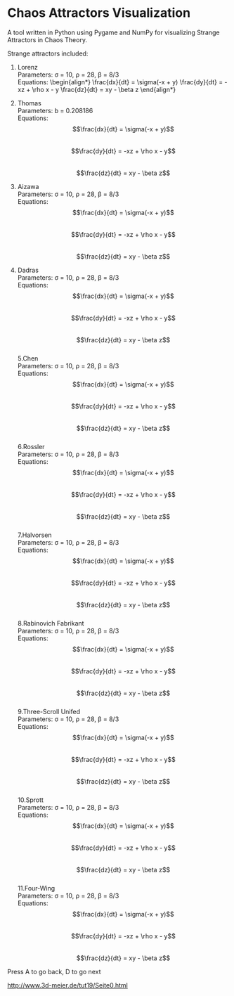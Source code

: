 # Chaos Attractors Visualization

A tool written in Python using Pygame and NumPy for visualizing Strange Attractors
in Chaos Theory.  
  
Strange attractors included:  
1. Lorenz  
    Parameters: σ = 10, ρ = 28, β = 8/3  
    Equations:
    \begin{align*}
    \frac{dx}{dt} = \sigma(-x + y)
    \frac{dy}{dt} = -xz + \rho x - y
    \frac{dz}{dt} = xy - \beta z
    \end{align*}

2. Thomas  
    Parameters: b = 0.208186  
    Equations:   
        $$\frac{dx}{dt} = \sigma(-x + y)$$  
        $$\frac{dy}{dt} = -xz + \rho x - y$$  
        $$\frac{dz}{dt} = xy - \beta z$$  
3. Aizawa  
    Parameters: σ = 10, ρ = 28, β = 8/3  
    Equations:   
        $$\frac{dx}{dt} = \sigma(-x + y)$$  
        $$\frac{dy}{dt} = -xz + \rho x - y$$  
        $$\frac{dz}{dt} = xy - \beta z$$  
4. Dadras  
    Parameters: σ = 10, ρ = 28, β = 8/3  
    Equations:   
        $$\frac{dx}{dt} = \sigma(-x + y)$$  
        $$\frac{dy}{dt} = -xz + \rho x - y$$  
        $$\frac{dz}{dt} = xy - \beta z$$  
5.Chen  
    Parameters: σ = 10, ρ = 28, β = 8/3  
    Equations:   
        $$\frac{dx}{dt} = \sigma(-x + y)$$  
        $$\frac{dy}{dt} = -xz + \rho x - y$$  
        $$\frac{dz}{dt} = xy - \beta z$$  
6.Rossler  
    Parameters: σ = 10, ρ = 28, β = 8/3  
    Equations:   
        $$\frac{dx}{dt} = \sigma(-x + y)$$  
        $$\frac{dy}{dt} = -xz + \rho x - y$$  
        $$\frac{dz}{dt} = xy - \beta z$$  
7.Halvorsen  
    Parameters: σ = 10, ρ = 28, β = 8/3  
    Equations:   
        $$\frac{dx}{dt} = \sigma(-x + y)$$  
        $$\frac{dy}{dt} = -xz + \rho x - y$$  
        $$\frac{dz}{dt} = xy - \beta z$$   
8.Rabinovich Fabrikant  
    Parameters: σ = 10, ρ = 28, β = 8/3  
    Equations:   
        $$\frac{dx}{dt} = \sigma(-x + y)$$  
        $$\frac{dy}{dt} = -xz + \rho x - y$$  
        $$\frac{dz}{dt} = xy - \beta z$$  
9.Three-Scroll Unifed  
    Parameters: σ = 10, ρ = 28, β = 8/3  
    Equations:   
        $$\frac{dx}{dt} = \sigma(-x + y)$$  
        $$\frac{dy}{dt} = -xz + \rho x - y$$  
        $$\frac{dz}{dt} = xy - \beta z$$  
10.Sprott  
    Parameters: σ = 10, ρ = 28, β = 8/3  
    Equations:   
        $$\frac{dx}{dt} = \sigma(-x + y)$$  
        $$\frac{dy}{dt} = -xz + \rho x - y$$  
        $$\frac{dz}{dt} = xy - \beta z$$  
11.Four-Wing  
    Parameters: σ = 10, ρ = 28, β = 8/3  
    Equations:   
        $$\frac{dx}{dt} = \sigma(-x + y)$$  
        $$\frac{dy}{dt} = -xz + \rho x - y$$  
        $$\frac{dz}{dt} = xy - \beta z$$  
  
Press A to go back, D to go next
  
http://www.3d-meier.de/tut19/Seite0.html